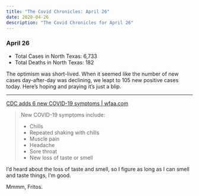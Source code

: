 ```yaml
---
title: "The Covid Chronicles: April 26"
date: 2020-04-26
description: "The Covid Chronicles for April 26"
---
```


### April 26

- Total Cases in North Texas: 6,733
- Total Deaths in North Texas: 182

The optimism was short-lived. When it seemed like the number of new cases day-after-day was declining, we leapt to 105 new positive cases today. Here’s hoping and praying it’s just a blip.

- - -

[CDC adds 6 new COVID-19 symptoms | wfaa.com](https://www.wfaa.com/article/news/health/coronavirus/cdc-new-coronavirus-symptoms-chills-muscle-pain/507-0a507c1f-62fa-4d9f-ae39-e40048763315)

> New COVID-19 symptoms include:
>
> - Chills
> - Repeated shaking with chills
> - Muscle pain
> - Headache
> - Sore throat
> - New loss of taste or smell

I’d heard about the loss of taste and smell, so I figure as long as I can smell and taste things, I’m good. 

Mmmm, Fritos. 